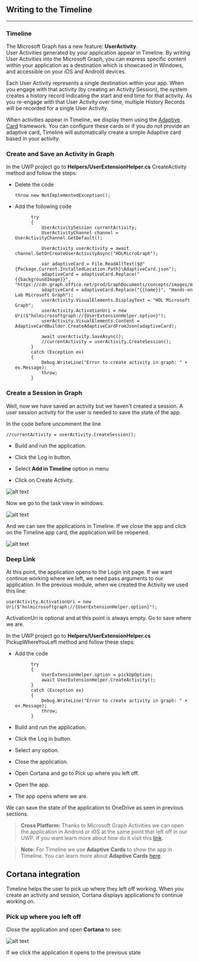 ## Writing to the Timeline
----------

### Timeline

The Microsoft Graph has a new feature: **UserActivity**.  
User Activities generated by your application appear in Timeline. By writing User Activities into the Microsoft Graph, you can express specific content within your application as a destination which is showcased in Windows, and accessible on your iOS and Android devices.

Each User Activity represents a single destination within your app. When you engage with that activity (by creating an Activity Session), the system creates a history record indicating the start and end time for that activity. As you re-engage with that User Activity over time, multiple History Records will be recorded for a single User Activity.

When activities appear in Timeline, we display them using the [Adaptive Card](http://adaptivecards.io/) framework. You can configure these cards or if you do not provide an adaptive card, Timeline will automatically create a simple Adaptive card based in your activity. 

### Create and Save an Activity in Graph

In the UWP project go to **Helpers/UserExtensionHelper.cs** CreateActivity method and follow the steps:

- Delete the code

	`throw new NotImplementedException();`

- Add the following code
       	
            try
            {           
                UserActivitySession currentActivity;
                UserActivityChannel channel = UserActivityChannel.GetDefault();

                UserActivity userActivity = await channel.GetOrCreateUserActivityAsync("HOLMicroGraph");

                var adaptiveCard = File.ReadAllText($@"{Package.Current.InstalledLocation.Path}\AdaptiveCard.json");
                adaptiveCard = adaptiveCard.Replace("{{backgroundImage}}", "https://cdn.graph.office.net/prod/GraphDocuments/concepts/images/microsoft_graph.png");
                adaptiveCard = adaptiveCard.Replace("{{name}}", "Hands-on Lab Microsoft Graph");
                userActivity.VisualElements.DisplayText = "HOL Microsoft Graph";
                userActivity.ActivationUri = new Uri($"holmicrosoftgraph://{UserExtensionHelper.option}");
                userActivity.VisualElements.Content = AdaptiveCardBuilder.CreateAdaptiveCardFromJson(adaptiveCard);

                await userActivity.SaveAsync();
                //currentActivity = userActivity.CreateSession();
            }
            catch (Exception ex)
            {
                Debug.WriteLine("Error to create activity in graph: " + ex.Message);
                throw;
            }        


### Create a Session in Graph

Well, now we have saved an activity but we haven't created a session. A user session activity for the user is needed to save the state of the app.

In the code before uncomment the line

	//currentActivity = userActivity.CreateSession();

- Build and run the application.

- Click the Log in button.

- Select **Add in Timeline** option in menu

- Click on Create Activity.

![alt text](../media/CreateActivity.png) 

Now we go to the task view in windows.

![alt text](../media/TaskView.png) 


And we can see the applications in Timeline. If we close the app and click on the Timeline app card, the application will be reopened.

![alt text](../media/Timeline.png) 


### Deep Link

At this point, the application opens to the Login init page.
If we want continue working where we left, we need pass arguments to our application.
In the previous module, when we created the Activity we used this line:

 	userActivity.ActivationUri = new Uri($"holmicrosoftgraph://{UserExtensionHelper.option}");

ActivationUri is optional and at this point is always empty. Go to save where we are.

In the UWP project go to **Helpers/UserExtensionHelper.cs** PickupWhereYouLeft method and follow these steps:

- Add the code


			try
            {
                UserExtensionHelper.option = pickUpOption;
                await UserExtensionHelper.CreateActivity();
            }
            catch (Exception ex)
            {
                Debug.WriteLine("Error to create activity in graph: " + ex.Message);
                throw;
            }

- Build and run the application.

- Click the Log in button.

- Select any option.

- Close the application.

- Open Cortana and go to Pick up where you left off.

- Open the app.

- The app opens where we are.

We can save the state of the application to OneDrive as seen in previous sections.

> **Cross Platform:** Thanks to Microsoft Graph Activities we can open the application in Android or iOS at the same point that left off in our UWP. If you want learn more about how do it visit this [link](https://github.com/Microsoft/project-rome).

> **Note:** For Timeline we use **Adaptive Cards** to show the app in Timeline. You can learn more about **Adaptive Cards** [here](http://adaptivecards.io/).


## Cortana integration

Timeline helps the user to pick up where they left off working. When you create an activity and session, Cortana displays applications to continue working on.

### Pick up where you left off

Close the application and open **Cortana** to see:


![alt text](../media/Cortana.png) 

If we click the application it opens to the previous state